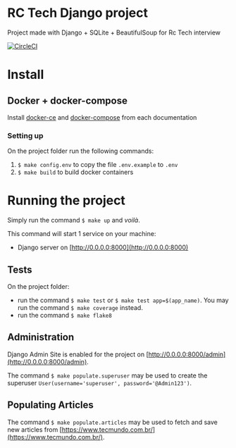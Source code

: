 # RC Tech Django project
Project made with Django + SQLite + BeautifulSoup for Rc Tech interview

[![CircleCI](https://circleci.com/gh/rodrigondec/rctech.svg?style=svg)](https://circleci.com/gh/rodrigondec/rctech)

# Install
## Docker + docker-compose
Install [docker-ce](https://docs.docker.com/install/) and [docker-compose](https://docs.docker.com/compose/install/) from each documentation

### Setting up
On the project folder run the following commands:
1. `$ make config.env` to copy the file `.env.example` to `.env`
2. `$ make build` to build docker containers

# Running the project
Simply run the command `$ make up` and *voilà*.

This command will start 1 service on your machine:
- Django server on [http://0.0.0.0:8000](http://0.0.0.0:8000)

## Tests
On the project folder:
- run the command `$ make test` or `$ make test app=$(app_name)`. You may run the command `$ make coverage` instead.
- run the command `$ make flake8`

## Administration
Django Admin Site is enabled for the project on [http://0.0.0.0:8000/admin](http://0.0.0.0:8000/admin).

The command `$ make populate.superuser` may be used to create the superuser `User(username='superuser', password='@Admin123')`.

## Populating Articles
The command `$ make populate.articles` may be used to fetch and save new articles from [https://www.tecmundo.com.br/](https://www.tecmundo.com.br/).
